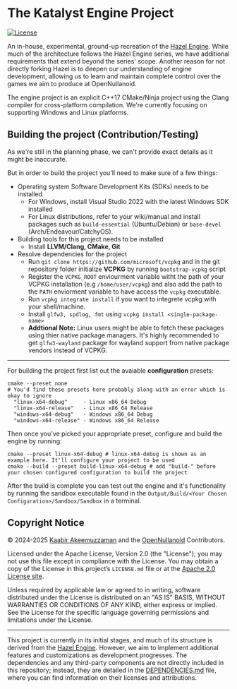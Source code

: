 # The Katalyst Engine Project
[![License](https://img.shields.io/badge/License-Apache_2.0-blue.svg)](https://opensource.org/licenses/Apache-2.0)

An in-house, experimental, ground-up recreation of the [Hazel Engine](https://github.com/TheCherno/Hazel). While much of the architecture follows the Hazel Engine series, we have additional requirements that extend beyond the series' scope. Another reason for not directly forking Hazel is to deepen our understanding of engine development, allowing us to learn and maintain complete control over the games we aim to produce at OpenNullanoid.

The engine project is an explicit C++17 CMake/Ninja project using the Clang compiler for cross-platform compilation. We're currently focusing on supporting Windows and Linux platforms.

## Building the project (Contribution/Testing)
As we're still in the planning phase, we can't provide exact details as it might be inaccurate. 

But in order to build the project you'll need to make sure of a few things:
- Operating system Software Development Kits (SDKs) needs to be installed
    - For Windows, install Visual Studio 2022 with the latest Windows SDK installed
    - For Linux distributions, refer to your wiki/manual and install packages such as `build-essential` (Ubuntu/Debian) or `base-devel` (Arch/Endeavour/CatchyOS).
- Building tools for this project needs to be installed
    - Install **LLVM/Clang, CMake, Git**
- Resolve dependencies for the project
    - Run `git clone https://github.com/microsoft/vcpkg` and in the git repository folder initialize **VCPKG** by running `bootstrap-vcpkg` script
    - Register the `VCPKG_ROOT` enviourment variable witht the path of your VCPKG installation (e.g `/home/user/vcpkg`) and also add the path to the `PATH` enviorment variable to have access the `vcpkg` executable.
    - Run `vcpkg integrate install` if you want to integrete vcpkg with your shell/machine.
    - Install `glfw3, spdlog, fmt` using `vcpkg install <single-package-name>`
    - **Addtional Note:** Linux users might be able to fetch these packages using thier native package managers. It's highly recommended to get `glfw3-wayland` package for wayland support from native package vendors instead of VCPKG.
****
For building the project first list out the avaiable **configuration** presets:
```pwsh
cmake --preset none
# You'd find these presets here probably along with an error which is okay to ignore
  "linux-x64-debug"     - Linux x86_64 Debug
  "linux-x64-release"   - Linux x86_64 Release
  "windows-x64-debug"   - Windows x86_64 Debug
  "windows-x64-release" - Windows x86_64 Release
```
Then once you've picked your appropriate preset, configure and build the engine by running:
```pwsh
cmake --preset linux-x64-debug # linux-x64-debug is shown as an example here. It'll configure your project to be used
cmake --build --preset build-linux-x64-debug # add "build-" before your chosen configured configuration to build the project
```
After the build is complete you can test out the engine and it's functionality by running the sandbox executable found in the `Output/Build/<Your Chosen Configuration>/Sandbox/Sandbox` in a terminal.


## Copyright Notice
© 2024-2025 [Kaabir Akeemuzzaman](https://github.com/Kabir404) and the [OpenNullanoid](https://github.com/OpenNullanoid) Contributors.

Licensed under the Apache License, Version 2.0 (the "License"); you may not use this file except in compliance with the License.
You may obtain a copy of the License in this project’s `LICENSE.md` file or at the [Apache 2.0 License site](https://opensource.org/licenses/Apache-2.0).

Unless required by applicable law or agreed to in writing, software distributed under the License is distributed on an "AS IS" BASIS, WITHOUT WARRANTIES OR CONDITIONS OF ANY KIND, either express or implied. See the License for the specific language governing permissions and limitations under the License.

---

This project is currently in its initial stages, and much of its structure is derived from the [Hazel Engine](https://github.com/TheCherno/Hazel). However, we aim to implement additional features and customizations as development progresses. The dependencies and any third-party components are not directly included in this repository; instead, they are detailed in the [DEPENDENCIES.md](DEPENDENCIES.md) file, where you can find information on their licenses and attributions.
